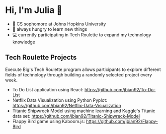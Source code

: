 # Hi, I'm Julia 👋
- 🏫 CS sophomore at Johns Hopkins University
- 📖 always hungry to learn new things
- 💻 currently participating in Tech Roulette to expand my technology knowledge

## Tech Roulette Projects
Execute Big's Tech Roulette program allows participants to explore different fields of technology through building a randomly selected project every week.
- To Do List application using React: https://github.com/jbian92/To-Do-List 
- Netflix Data Visualization using Python Pyplot: https://github.com/jbian92/Netflix-Data-Visualization 
- Titanic Shipwreck Model using machine learning and Kaggle's Titanic data set: https://github.com/jbian92/Titanic-Shipwreck-Model 
- Flappy Bird game using Kaboom.js: https://github.com/jbian92/Flappy-Bird
